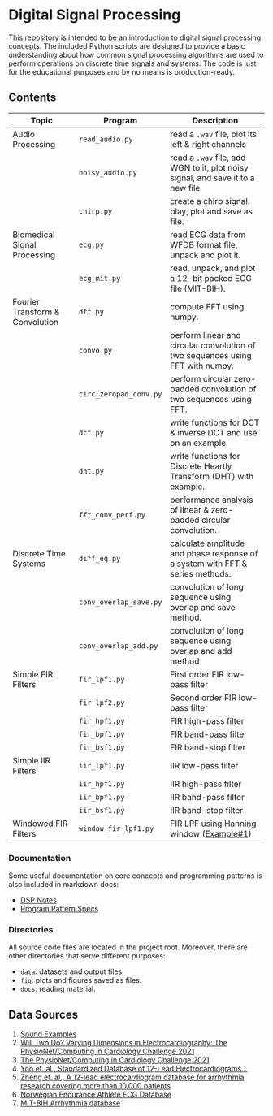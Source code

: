 # Digital Signal Processing

This repository is intended to be an introduction to digital signal processing concepts. The included Python scripts are designed to provide a basic understanding about how common signal processing algorithms are used to perform operations on discrete time signals and systems. The code is just for the educational purposes and by no means is production-ready.

## Contents

| Topic                           | Program                | Description                                                  |
| ------------------------------- | ---------------------- | ------------------------------------------------------------ |
| Audio Processing                | `read_audio.py`        | read a `.wav` file, plot its left & right channels           |
|                                 | `noisy_audio.py`       | read a `.wav` file, add WGN to it, plot noisy signal, and save it to a new file |
|                                 | `chirp.py`             | create a chirp signal. play, plot and save as file.          |
| Biomedical Signal Processing    | `ecg.py`               | read ECG data from WFDB format file, unpack and plot it.     |
|                                 | `ecg_mit.py`           | read, unpack, and plot a 12-bit packed ECG file (MIT-BIH).   |
| Fourier Transform & Convolution | `dft.py`               | compute FFT using numpy.                                     |
|                                 | `convo.py`             | perform linear and circular convolution of two sequences using FFT with numpy. |
|                                 | `circ_zeropad_conv.py` | perform circular zero-padded convolution of two sequences using FFT. |
|                                 | `dct.py`               | write functions for DCT & inverse DCT and use on an example. |
|                                 | `dht.py`               | write functions for Discrete Heartly Transform (DHT) with example. |
|                                 | `fft_conv_perf.py`     | performance analysis of linear & zero-padded circular convolution. |
| Discrete Time Systems           | `diff_eq.py`           | calculate amplitude and phase response of a system with FFT & series methods. |
|                                 | `conv_overlap_save.py` | convolution of long sequence using overlap and save method.  |
|                                 | `conv_overlap_add.py`  | convolution of long sequence using overlap and add method    |
| Simple FIR Filters              | `fir_lpf1.py`          | First order FIR low-pass filter                              |
|                                 | `fir_lpf2.py`          | Second order FIR low-pass filter                             |
|                                 | `fir_hpf1.py`          | FIR high-pass filter                                         |
|                                 | `fir_bpf1.py`          | FIR band-pass filter                                         |
|                                 | `fir_bsf1.py`          | FIR band-stop filter                                         |
| Simple IIR Filters              | `iir_lpf1.py`          | IIR low-pass filter                                          |
|                                 | `iir_hpf1.py`          | IIR high-pass filter                                         |
|                                 | `iir_bpf1.py`          | IIR band-pass filter                                         |
|                                 | `iir_bsf1.py`          | IIR band-stop filter                                         |
| Windowed FIR Filters            | `window_fir_lpf1.py`   | FIR LPF using Hanning window ([Example#1](notes.md#Example-Windowed-LPF)) |



### Documentation

Some useful documentation on core concepts and programming patterns is also included in markdown docs:

-  [DSP Notes](notes.md)
- [Program Pattern Specs](code-specs.md)



### Directories

All source code files are located in the project root. Moreover, there are other directories that serve different purposes:

- `data`: datasets and output files.
- `fig`: plots and figures saved as files.
- `docs`: reading material.

## Data Sources

1. [Sound Examples](https://www.dsprelated.com/freebooks/pasp/Sound_Examples.html)
2. [Will Two Do? Varying Dimensions in Electrocardiography: The PhysioNet/Computing in Cardiology Challenge 2021](https://physionet.org/content/challenge-2021/1.0.2/)
3. [The PhysioNet/Computing in Cardiology Challenge 2021](https://paperswithcode.com/dataset/physionet-challenge-2021)
4. [Yoo et. al., Standardized Database of 12-Lead Electrocardiograms...](https://www.ncbi.nlm.nih.gov/pmc/articles/PMC10209728/)
5. [Zheng et. al., A 12-lead electrocardiogram database for arrhythmia research covering more than 10,000 patients](https://figshare.com/collections/ChapmanECG/4560497/2)
5. [Norwegian Endurance Athlete ECG Database](https://physionet.org/content/norwegian-athlete-ecg/1.0.0/)
7. [MIT-BIH Arrhythmia database](https://www.physionet.org/content/mitdb/1.0.0/)

